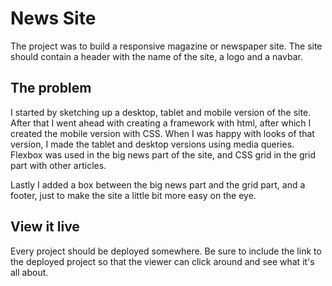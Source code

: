 # News Site

The project was to build a responsive magazine or newspaper site. The site should contain a header with the name of the site, a logo and a navbar.

## The problem

I started by sketching up a desktop, tablet and mobile version of the site. After that I went ahead with creating a framework with html, after which I created the mobile version with CSS. When I was happy with looks of that version, I made the tablet and desktop versions using media queries. Flexbox was used in the big news part of the site, and CSS grid in the grid part with other articles.

Lastly I added a box between the big news part and the grid part, and a footer, just to make the site a little bit more easy on the eye.

## View it live
Every project should be deployed somewhere. Be sure to include the link to the deployed project so that the viewer can click around and see what it's all about.
